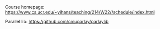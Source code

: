 Course homepage: https://www.cs.ucr.edu/~yihans/teaching/214/W22//schedule/index.html

Parallel lib: https://github.com/cmuparlay/parlaylib
